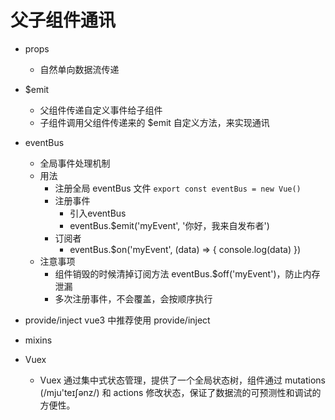 # 父子组件通讯
- props
    - 自然单向数据流传递
- $emit
    - 父组件传递自定义事件给子组件
    - 子组件调用父组件传递来的 $emit 自定义方法，来实现通讯
- eventBus
    - 全局事件处理机制
    - 用法
        - 注册全局 eventBus 文件 `export const eventBus = new Vue()`
        - 注册事件
            - 引入eventBus
            - eventBus.$emit('myEvent', '你好，我来自发布者')
        - 订阅者
            - eventBus.$on('myEvent', (data) => { console.log(data) })
    - 注意事项
        - 组件销毁的时候清掉订阅方法 eventBus.$off('myEvent')，防止内存泄漏
        - 多次注册事件，不会覆盖，会按顺序执行
    

- provide/inject
    vue3 中推荐使用 provide/inject

- mixins

- Vuex
    - Vuex 通过集中式状态管理，提供了一个全局状态树，组件通过 mutations (/mju'teɪʃənz/) 和 actions 修改状态，保证了数据流的可预测性和调试的方便性。